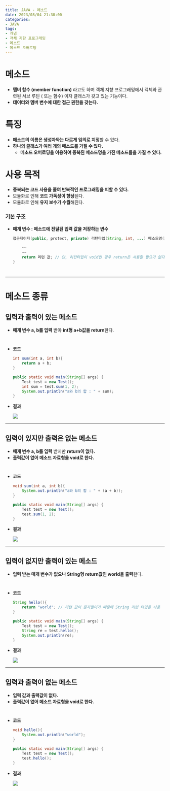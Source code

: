 ```yaml
---
title: JAVA - 메소드
date: 2023/08/04 21:30:00
categories:
- JAVA
tags:
- 개념
- 객체 지향 프로그래밍
- 메소드
- 메소드 오버로딩
---
```


# 메소드

- **멤버 함수 (member function)** 라고도 하며 객체 지향 프로그래밍에서 객체와 관련된 서브 루틴 ( 또는 함수) 이자 클래스가 갖고 있는 기능이다.
- **데이터와 멤버 변수에 대한 접근 권한을 갖는다.**

# 특징

- **메소드의 이름은 생성자와는 다르게 임의로 지정**할 수 있다.
- **하나의 클래스가 여러 개의 메소드를 가질 수 있다.**
    - **메소드 오버로딩을 이용하여 중복된 메소드명을 가진 메소드들을 가질 수 있다.**

# 사용 목적

- **중복되는 코드 사용을 줄여 반복적인 프로그래밍을 피할 수 있다.**
- 모듈화로 인해 **코드 가독성이 향상**된다.
- 모듈화로 인해 **유지 보수가 수월**해진다.

### 기본 구조

- **매개 변수 : 메소드에 전달된 입력 값을 저장하는 변수**
    ```java
    접근제어자(public, protect, private) 리턴타입(String, int, ...) 메소드명(자료형 매개변수①, 
                                                                          자료형 매개변수②, ...){
        ~~
        ~~
        return 리턴 값; // 단, 리턴타입이 void인 경우 return은 사용할 필요가 없다.
    }
    ```
#
---

# 메소드 종류

## 입력과 출력이 있는 메소드

- **매개 변수 a, b를 입력** 받아 **int형  a+b값을 return**한다.
#
- **코드**
    
    ```java
    int sum(int a, int b){
    	return a + b;
    }
    
    public static void main(String[] args) {
    	Test test = new Test();
    	int sum = test.sum(1, 2);
    	System.out.println("a와 b의 합 : " + sum);
    }
    ```
    
- **결과**
    
    ![](/Images/2023/08/JAVA-메소드/Untitled.png)
    

---

## 입력이 있지만 출력은 없는 메소드

- **매개 변수 a, b를 입력** 받지만 **return이 없다.**
- **출력값이 없어 메소드 자료형을 void로 한다.**
#
- **코드**
    
    ```java
    void sum(int a, int b){
    	System.out.println("a와 b의 합 : " + (a + b));
    }
    
    public static void main(String[] args) {
    	Test test = new Test();
    	test.sum(1, 2);
    }
    ```
    
- **결과**
    
    ![](/Images/2023/08/JAVA-메소드/Untitled%201.png)
    

---

## 입력이 없지만 출력이 있는 메소드

- **입력 받는 매개 변수가 없으나 String형 return값인 world을 출력**한다.
#
- **코드**
    
    ```java
    String hello(){
    	return "world"; // 리턴 값이 문자열이기 때문에 String 리턴 타입을 사용
    }
    
    public static void main(String[] args) {
    	Test test = new Test();
    	String re = test.hello();
    	System.out.println(re);
    }
    ```
    
- **결과**
    
    ![](/Images/2023/08/JAVA-메소드/Untitled%202.png)
    

---

## 입력과 출력이 없는 메소드

- **입력 값과 출력값이 없다.**
- **출력값이 없어 메소드 자료형을 void로 한다.**
#
- **코드**
    
    ```java
    void hello(){
    	System.out.println("world");
    }
    
    public static void main(String[] args) {
    	Test test = new Test();
    	test.hello();
    }
    ```
    
- **결과**
    
    ![](/Images/2023/08/JAVA-메소드/Untitled%203.png)